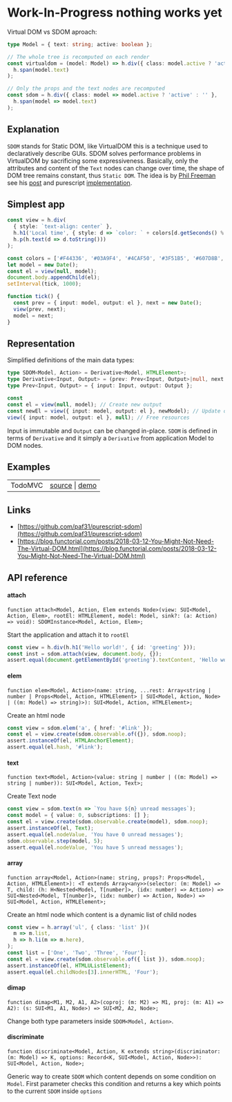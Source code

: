 # Work-In-Progress nothing works yet

Virtual DOM vs SDOM aproach:
```ts
type Model = { text: string; active: boolean };

// The whole tree is recomputed on each render
const virtualdom = (model: Model) => h.div({ class: model.active ? 'active' : '' },
  h.span(model.text)
);

// Only the props and the text nodes are recomputed
const sdom = h.div({ class: model => model.active ? 'active' : '' },
  h.span(model => model.text)
);
```

## Explanation
`SDOM` stands for Static DOM, like VirtualDOM this is a technique used
to declaratively describe GUIs. SDOM solves performance problems in
VirtualDOM by sacrificing some expressiveness. Basically, only the
attributes and content of the `Text` nodes can change over time, the
shape of DOM tree remains constant, thus `Static DOM`. The idea is by
[Phil Freeman](https://github.com/paf31) see his
[post](https://blog.functorial.com/posts/2018-03-12-You-Might-Not-Need-The-Virtual-DOM.html)
and purescript
[implementation](https://github.com/paf31/purescript-sdom).

## Simplest app
```ts
const view = h.div(
  { style: `text-align: center` },
  h.h1('Local time', { style: d => `color: ` + colors[d.getSeconds() % 6] }),
  h.p(h.text(d => d.toString()))
);

const colors = ['#F44336', '#03A9F4', '#4CAF50', '#3F51B5', '#607D8B', '#FF5722'];
let model = new Date();
const el = view(null, model);
document.body.appendChild(el);
setInterval(tick, 1000);

function tick() {
  const prev = { input: model, output: el }, next = new Date();
  view(prev, next);
  model = next;
}

```

## Representation 
Simplified definitions of the main data types:
```ts
type SDOM<Model, Action> = Derivative<Model, HTMLElement>;
type Derivative<Input, Output> = (prev: Prev<Input, Output>|null, next: Input|null) => Output;
type Prev<Input, Output> = { input: Input, output: Output };
```

```ts
const 
const el = view(null, model); // Create new output
const newEl = view({ input: model, output: el }, newModel); // Update output
view({ input: model, output: el }, null); // Free resources
```

Input is immutable and `Output` can be changed in-place. `SDOM` is
defined in terms of `Derivative` and it simply a `Derivative` from
application Model to DOM nodes.

## Examples

<table>
  <tbody>
    <tr>
      <td>TodoMVC</td>
      <td>
	    <a href=https://github.com/lagunoff/typescript-sdom/blob/master/examples/todomvc/src/index.ts target=_blank>source</a> |
		<a href=https://lagunoff.github.io/typescript-sdom/todomvc/ target=_blank>demo<a>
	  </td>
    </tr>
  </tbody>
</table>

## Links
- [https://github.com/paf31/purescript-sdom](https://github.com/paf31/purescript-sdom)
- [https://blog.functorial.com/posts/2018-03-12-You-Might-Not-Need-The-Virtual-DOM.html](https://blog.functorial.com/posts/2018-03-12-You-Might-Not-Need-The-Virtual-DOM.html)

## API reference
#### attach

`function attach<Model, Action, Elem extends Node>(view: SUI<Model, Action, Elem>, rootEl: HTMLElement, model: Model, sink?: (a: Action) => void): SDOMInstance<Model, Action, Elem>;`

Start the application and attach it to `rootEl`

```ts
const view = h.div(h.h1('Hello world!', { id: 'greeting' }));
const inst = sdom.attach(view, document.body, {});
assert.equal(document.getElementById('greeting').textContent, 'Hello world!');
```

#### elem

`function elem<Model, Action>(name: string, ...rest: Array<string | number | Props<Model, Action, HTMLElement> | SUI<Model, Action, Node> | ((m: Model) => string)>): SUI<Model, Action, HTMLElement>;`

Create an html node

```ts
const view = sdom.elem('a', { href: '#link' });
const el = view.create(sdom.observable.of({}), sdom.noop);
assert.instanceOf(el, HTMLAnchorElement);
assert.equal(el.hash, '#link');
```

#### text

`function text<Model, Action>(value: string | number | ((m: Model) => string | number)): SUI<Model, Action, Text>;`

Create Text node

```ts
const view = sdom.text(n => `You have ${n} unread messages`);
const model = { value: 0, subscriptions: [] };
const el = view.create(sdom.observable.create(model), sdom.noop);
assert.instanceOf(el, Text);
assert.equal(el.nodeValue, 'You have 0 unread messages');
sdom.observable.step(model, 5);
assert.equal(el.nodeValue, 'You have 5 unread messages');
```

#### array

`function array<Model, Action>(name: string, props?: Props<Model, Action, HTMLElement>): <T extends Array<any>>(selector: (m: Model) => T, child: (h: H<Nested<Model, T[number]>, (idx: number) => Action>) => SUI<Nested<Model, T[number]>, (idx: number) => Action, Node>) => SUI<Model, Action, HTMLElement>;`

Create an html node which content is a dynamic list of child nodes

```ts
const view = h.array('ul', { class: 'list' })(
  m => m.list,
  h => h.li(m => m.here),
);
const list = ['One', 'Two', 'Three', 'Four'];
const el = view.create(sdom.observable.of({ list }), sdom.noop);
assert.instanceOf(el, HTMLUListElement);
assert.equal(el.childNodes[3].innerHTML, 'Four');
```

#### dimap

`function dimap<M1, M2, A1, A2>(coproj: (m: M2) => M1, proj: (m: A1) => A2): (s: SUI<M1, A1, Node>) => SUI<M2, A2, Node>;`

Change both type parameters inside `SDOM<Model, Action>`.

#### discriminate

`function discriminate<Model, Action, K extends string>(discriminator: (m: Model) => K, options: Record<K, SUI<Model, Action, Node>>): SUI<Model, Action, Node>;`

Generic way to create `SDOM` which content depends on some
condition on `Model`. First parameter checks this condition and
returns a key which points to the current `SDOM` inside `options`
